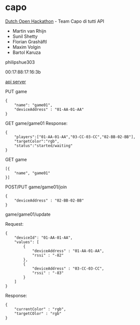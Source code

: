 capo
====

[Dutch Open Hackathon](http://www.dutchopenhackathon.com/en) - Team Capo di tutti API

* Martin van Rhijn
* Sunil Shetty
* Florian Grashäftl
* Maxim Volgin
* Bartol Karuza

philipshue303

00:17:88:17:16:3b

[api server](http://bartolkaruza-measure-app.nodejitsu.com/game)

PUT game
```
{
    "name": "game01",
    "deviceAddress" : "01-AA-01-AA"
}
```

GET game/game01
Response:
```
{
    "players":["01-AA-01-AA","03-CC-03-CC","02-BB-02-BB"],
    "targetColor":"rgb",
    "status":"started/waiting"
}
```

GET game
```
[{
    "name", "game01"
}]
```

POST/PUT game/game01/join
```
{
    "deviceAddress" : "02-BB-02-BB"
}
```

game/game01/update

Request:
```
{
    "deviceId": "01-AA-01-AA",
    "values": [
        {
            "deviceAddress" : "01-AA-01-AA",
            "rssi" : "-82"
        },
        {
            "deviceAddress" : "03-CC-03-CC",
            "rssi" : "-83"
        }
    ]
}
```
Response:

```
{
    "currentColor" : "rgb",
    "targetCOlor" : "rgb"
}
```

